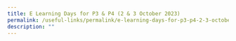 ```yaml
---
title: E Learning Days for P3 & P4 (2 & 3 October 2023)
permalink: /useful-links/permalink/e-learning-days-for-p3-p4-2-3-october-2023/
description: ""
---
```

